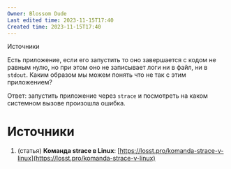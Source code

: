 ```yaml
---
Owner: Blossom Dude
Last edited time: 2023-11-15T17:40
Created time: 2023-11-15T17:40
---
```

Источники

Есть приложение, если его запустить то оно завершается с кодом не равным нулю, но при этом оно не записывает логи ни в файл, ни в `stdout`. Каким образом мы можем понять что не так с этим приложением?

Ответ: запустить приложение через `strace` и посмотреть на каком системном вызове произошла ошибка.

# Источники

1. (статья) **Команда strace в Linux**: [https://losst.pro/komanda-strace-v-linux](https://losst.pro/komanda-strace-v-linux)